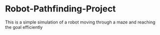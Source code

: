 # Robot-Pathfinding-Project
This is a simple simulation of a robot moving through a maze and reaching the goal efficiently
